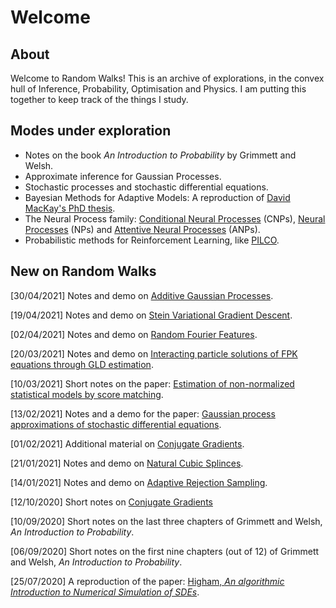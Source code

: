 # Welcome

## About

Welcome to Random Walks! This is an archive of explorations, in the convex hull of Inference, Probability, Optimisation and Physics. I am putting this together to keep track of the things I study.

## Modes under exploration

- Notes on the book *An Introduction to Probability* by Grimmett and Welsh.
- Approximate inference for Gaussian Processes.
- Stochastic processes and stochastic differential equations.
- Bayesian Methods for Adaptive Models: A reproduction of [David MacKay's PhD thesis](http://www.inference.org.uk/mackay/thesis.pdf).
- The Neural Process family: [Conditional Neural Processes](https://arxiv.org/abs/1807.01613) (CNPs), [Neural Processes](https://arxiv.org/abs/1807.01622) (NPs) and [Attentive Neural Processes](https://arxiv.org/abs/1901.05761) (ANPs).
- Probabilistic methods for Reinforcement Learning, like [PILCO](https://www.doc.ic.ac.uk/~mpd37/publications/pami_final_w_appendix.pdf).

## New on Random Walks

[30/04/2021] Notes and demo on [Additive Gaussian Processes](./misc/addgp/addgp).

[19/04/2021] Notes and demo on [Stein Variational Gradient Descent](./misc/svgd/svgd).

[02/04/2021] Notes and demo on [Random Fourier Features](./misc/rff/rff).

[20/03/2021] Notes and demo on [Interacting particle solutions of FPK equations through GLD estimation](./misc/interacting/interacting).

[10/03/2021] Short notes on the paper: [Estimation of non-normalized statistical models by score matching](./misc/score-matching/score-matching).

[13/02/2021] Notes and a demo for the paper: [Gaussian process approximations of stochastic differential equations](./misc/sde-as-gp/sde-as-gp).

[01/02/2021] Additional material on [Conjugate Gradients](./misc/optimisation/conjugate-gradients).

[21/01/2021] Notes and demo on [Natural Cubic Splinces](./misc/ncs/ncs).

[14/01/2021] Notes and demo on [Adaptive Rejection Sampling](./misc/ars/ars).

[12/10/2020] Short notes on [Conjugate Gradients](./misc/optimisation/conjugate-gradients)

[10/09/2020] Short notes on the last three chapters of Grimmett and Welsh, *An Introduction to Probability*.

[06/09/2020] Short notes on the first nine chapters (out of 12) of Grimmett and Welsh, *An Introduction to Probability*.

[25/07/2020] A reproduction of the paper: [Higham, *An algorithmic Introduction to Numerical Simulation of SDEs*](./misc/sde/num-sde).
